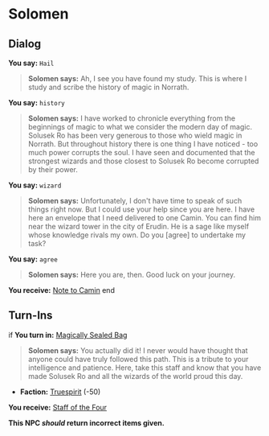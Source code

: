 # Solomen
## Dialog

**You say:** `Hail`



>**Solomen says:** Ah, I see you have found my study.  This is where I study and scribe the history of magic in Norrath.

**You say:** `history`



>**Solomen says:** I have worked to chronicle everything from the beginnings of magic to what we consider the modern day of magic.  Solusek Ro has been very generous to those who wield magic in Norrath.  But throughout history there is one thing I have noticed - too much power corrupts the soul.  I have seen and documented that the strongest wizards and those closest to Solusek Ro become corrupted by their power.

**You say:** `wizard`



>**Solomen says:** Unfortunately, I don't have time to speak of such things right now.  But I could use your help since you are here.  I have here an envelope that I need delivered to one Camin.  You can find him near the wizard tower in the city of Erudin.  He is a sage like myself whose knowledge rivals my own.  Do you [agree] to undertake my task?

**You say:** `agree`



>**Solomen says:** Here you are, then.  Good luck on your journey.


**You receive:**  [Note to Camin](/item/18088)
end

## Turn-Ins





if **You turn in:** [Magically Sealed Bag](/item/14340)


>**Solomen says:** You actually did it! I never would have thought that anyone could have truly followed this path. This is a tribute to your intelligence and patience. Here, take this staff and know that you have made Solusek Ro and all the wizards of the world proud this day.


* __Faction:__ [Truespirit](/faction/404) (-50)


 **You receive:**  [Staff of the Four](/item/14341) 

**This NPC *should* return incorrect items given.**
